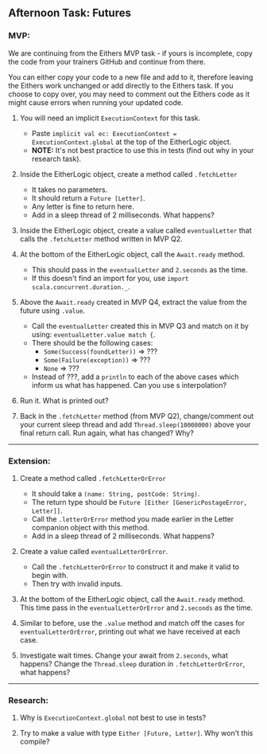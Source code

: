 ## Afternoon Task: Futures

### MVP:

We are continuing from the Eithers MVP task - if yours is incomplete, copy the code from your trainers GitHub and continue from there.

You can either copy your code to a new file and add to it, therefore leaving the Eithers work unchanged or add directly to the Eithers task. If you choose to copy over, you may need to comment out the Eithers code as it might cause errors when running your updated code.

1. You will need an implicit `ExecutionContext` for this task.
    - Paste `implicit val ec: ExecutionContext = ExecutionContext.global` at the top of the EitherLogic object.
    - **NOTE:** It's not best practice to use this in tests (find out why in your research task).


2. Inside the EitherLogic object, create a method called `.fetchLetter`
    - It takes no parameters.
    - It should return a `Future [Letter]`.
    - Any letter is fine to return here.
    - Add in a sleep thread of 2 milliseconds. What happens?


3. Inside the EitherLogic object, create a value called `eventualLetter` that calls the `.fetchLetter` method written in MVP Q2.


4. At the bottom of the EitherLogic object, call the `Await.ready` method.
    - This should pass in the `eventualLetter` and `2.seconds` as the time.
    - If this doesn't find an import for you, use `import scala.concurrent.duration._`.


5. Above the `Await.ready` created in MVP Q4, extract the value from the future using `.value`.
    - Call the `eventualLetter` created this in MVP Q3 and match on it by using: `eventualLetter.value match {`.
    - There should be the following cases:
        - `Some(Success(foundLetter))` => ???
        - `Some(Failure(exception))` => ???
        - `None` => ???
    - Instead of ???, add a `println` to each of the above cases which inform us what has happened. Can you use s interpolation?


6. Run it. What is printed out?


7. Back in the `.fetchLetter` method (from MVP Q2), change/comment out your current sleep thread and add `Thread.sleep(10000000)` above your final return call. Run again, what has changed? Why?

---

### Extension:

1. Create a method called `.fetchLetterOrError`
    - It should take a `(name: String, postCode: String)`.
    - The return type should be `Future [Either [GenericPostageError, Letter]]`.
    - Call the `.letterOrError` method you made earlier in the Letter companion object with this method.
    - Add in a sleep thread of 2 milliseconds. What happens?


2. Create a value called `eventualLetterOrError`.
    - Call the `.fetchLetterOrError` to construct it and make it valid to begin with.
    - Then try with invalid inputs.

3. At the bottom of the EitherLogic object, call the `Await.ready` method. This time pass in the `eventualLetterOrError` and `2.seconds` as the time.


4. Similar to before, use the `.value` method and match off the cases for `eventualLetterOrError`, printing out what we have received at each case.

5. Investigate wait times. Change your await from `2.seconds`, what happens? Change the `Thread.sleep` duration in `.fetchLetterOrError`, what happens?

---

### Research:

1. Why is `ExecutionContext.global` not best to use in tests?

2. Try to make a value with type `Either [Future, Letter]`. Why won't this compile?